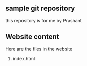 sample git repository
-----------------------------

this repository is for me by Prashant

## Website content

Here are the files in the website

1. index.html
